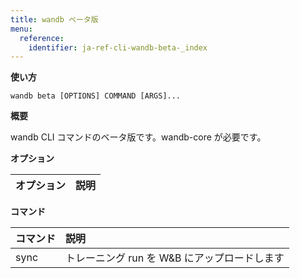 ```yaml
---
title: wandb ベータ版
menu:
  reference:
    identifier: ja-ref-cli-wandb-beta-_index
---
```


**使い方**

`wandb beta [OPTIONS] COMMAND [ARGS]...`

**概要**

wandb CLI コマンドのベータ版です。wandb-core が必要です。

**オプション**

| **オプション** | **説明** |
| :--- | :--- |

**コマンド**

| **コマンド** | **説明** |
| :--- | :--- |
| sync | トレーニング run を W&B にアップロードします |
